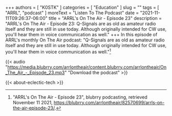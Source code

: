 +++
authors = [ "K0STK" ]
categories = [ "Education" ]
slug = ""
tags = [ "ARRL", "podcast" ]
moreText = "Listen To The Podcast"
date = "2021-11-11T09:26:37-06:00"
title = "ARRL's On The Air - Episode 23"
description = "ARRL's On The Air - Episode 23: Q-Signals are as old as amateur radio itself and they are still in use today. Although originally intended for CW use, you'll hear them in voice communication as well."
+++
In this episode of ARRL's monthly On The Air podcast: "Q-Signals are as old as amateur radio itself and they are still in use today. Although originally intended for CW use, you'll hear them in voice communication as well."[^1]

[^1]: "ARRL's On The Air - Episode 23", blubrry podcasting, retrieved November 11 2021, https://blubrry.com/arrlontheair/82570699/arrls-on-the-air-episode-23/.

<!--more-->

{{< audio "https://media.blubrry.com/arrlontheair/content.blubrry.com/arrlontheair/On_The_Air_-_Episode_23.mp3" "Download the podcast" >}}

{{< about-eclectic-tech >}}
